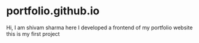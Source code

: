 # portfolio.github.io
Hi, I am shivam sharma here I developed a frontend of my portfolio website this is my first project
